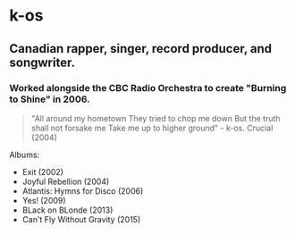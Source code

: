 # k-os

## Canadian rapper, singer, record producer, and songwriter.

### Worked alongside the CBC Radio Orchestra to create "Burning to Shine" in 2006.

> "All around my hometown
They tried to chop me down
But the truth shall not forsake me
Take me up to higher ground" - k-os. Crucial (2004)

Albums:

- Exit (2002)
- Joyful Rebellion (2004)
- Atlantis: Hymns for Disco (2006)
- Yes! (2009)
- BLack on BLonde (2013)
- Can't Fly Without Gravity (2015)
